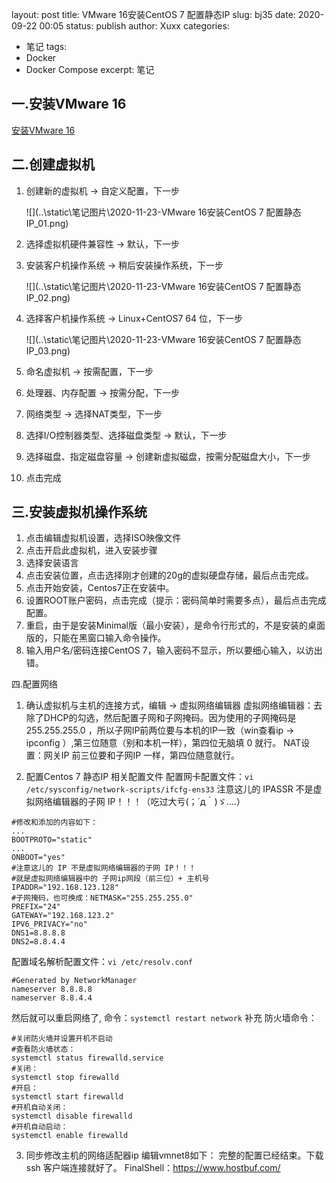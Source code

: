layout: post
title: VMware 16安装CentOS 7 配置静态IP
slug: bj35
date: 2020-09-22 00:05
status: publish
author: Xuxx
categories: 
  - 笔记
tags: 
  - Docker
  - Docker Compose
excerpt: 笔记

## 一.安装VMware 16

[安装VMware 16](https://www.ddosi.com/b397/#VMware16%E5%AF%86%E9%92%A5)

## 二.创建虚拟机

1. 创建新的虚拟机 -> 自定义配置，下一步

   ![](..\static\笔记图片\2020-11-23-VMware 16安装CentOS 7 配置静态IP_01.png)

2. 选择虚拟机硬件兼容性 -> 默认，下一步

3. 安装客户机操作系统 -> 稍后安装操作系统，下一步

   ![](..\static\笔记图片\2020-11-23-VMware 16安装CentOS 7 配置静态IP_02.png)

4. 选择客户机操作系统 -> Linux+CentOS7 64 位，下一步

   ![](..\static\笔记图片\2020-11-23-VMware 16安装CentOS 7 配置静态IP_03.png)

5. 命名虚拟机 -> 按需配置，下一步

6. 处理器、内存配置 -> 按需分配，下一步

   

7. 网络类型 -> 选择NAT类型，下一步

8. 选择I/O控制器类型、选择磁盘类型 -> 默认，下一步

9. 选择磁盘、指定磁盘容量 -> 创建新虚拟磁盘，按需分配磁盘大小，下一步

10. 点击完成

## 三.安装虚拟机操作系统
1. 点击编辑虚拟机设置，选择ISO映像文件
2. 点击开启此虚拟机，进入安装步骤
3. 选择安装语言
4. 点击安装位置，点击选择刚才创建的20g的虚拟硬盘存储，最后点击完成。
5. 点击开始安装，Centos7正在安装中。
6. 设置ROOT账户密码，点击完成（提示：密码简单时需要多点），最后点击完成配置。
7. 重启，由于是安装Minimal版（最小安装），是命令行形式的，不是安装的桌面版的，只能在黑窗口输入命令操作。
8. 输入用户名/密码连接CentOS 7，输入密码不显示，所以要细心输入，以访出错。

四.配置网络

1. 确认虚拟机与主机的连接方式，编辑 -> 虚拟网络编辑器
  虚拟网络编辑器：去除了DHCP的勾选，然后配置子网和子网掩码。因为使用的子网掩码是 255.255.255.0 ，所以子网IP前两位要与本机的IP一致（win查看ip -> ipconfig ）,第三位随意（别和本机一样），第四位无脑填 0 就行。
  NAT设置：网关IP 前三位要和子网IP 一样，第四位随意就行。

2. 配置Centos 7 静态IP 相关配置文件
  配置网卡配置文件：`vi /etc/sysconfig/network-scripts/ifcfg-ens33`
  注意这儿的 IPASSR 不是虚拟网络编辑器的子网 IP！！！（吃过大亏(；´д｀)ゞ....）

  ```shell
  #修改和添加的内容如下：
  ...
  BOOTPROTO="static"
  ...
  ONBOOT="yes"
  #注意这儿的 IP 不是虚拟网络编辑器的子网 IP！！！
  #就是虚拟网络编辑器中的 子网ip网段（前三位）+ 主机号 
  IPADDR="192.168.123.128"
  #子网掩码，也可换成：NETMASK="255.255.255.0"
  PREFIX="24"
  GATEWAY="192.168.123.2"
  IPV6_PRIVACY="no"
  DNS1=8.8.8.8
  DNS2=8.8.4.4
  ```

  配置域名解析配置文件：`vi /etc/resolv.conf`

  ```shell
  #Generated by NetworkManager
  nameserver 8.8.8.8
  nameserver 8.8.4.4
  ```

  然后就可以重启网络了, 命令：`systemctl restart network`
  补充 防火墙命令：

  ```shell
  #关闭防火墙并设置开机不启动
  #查看防火墙状态：
  systemctl status firewalld.service
  #关闭：
  systemctl stop firewalld
  #开启：
  systemctl start firewalld
  #开机自动关闭：
  systemctl disable firewalld
  #开机自动启动：
  systemctl enable firewalld
  ```

  

3. 同步修改主机的网络适配器ip
编辑vmnet8如下：
完整的配置已经结束。下载 ssh 客户端连接就好了。
FinalShell：https://www.hostbuf.com/